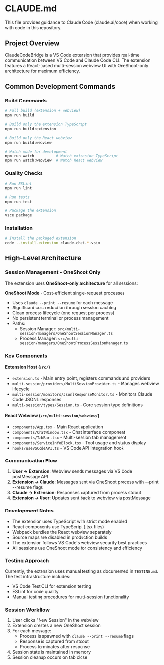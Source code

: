 # CLAUDE.md

This file provides guidance to Claude Code (claude.ai/code) when working with code in this repository.

## Project Overview

ClaudeCodeBridge is a VS Code extension that provides real-time communication between VS Code and Claude Code CLI. The extension features a React-based multi-session webview UI with OneShoot-only architecture for maximum efficiency.

## Common Development Commands

### Build Commands
```bash
# Full build (extension + webview)
npm run build

# Build only the extension TypeScript
npm run build:extension

# Build only the React webview
npm run build:webview

# Watch mode for development
npm run watch          # Watch extension TypeScript
npm run watch:webview  # Watch React webview
```

### Quality Checks
```bash
# Run ESLint
npm run lint

# Run tests
npm run test

# Package the extension
vsce package
```

### Installation
```bash
# Install the packaged extension
code --install-extension claude-chat-*.vsix
```

## High-Level Architecture

### Session Management - OneShoot Only

The extension uses **OneShoot-only architecture** for all sessions:

**OneShoot Mode** - Cost-efficient single-request processes
- Uses `claude --print --resume` for each message
- Significant cost reduction through session caching
- Clean process lifecycle (one request per process)
- No persistent terminal or process management
- Paths:
  - Session Manager: `src/multi-session/managers/OneShootSessionManager.ts`
  - Process Manager: `src/multi-session/managers/OneShootProcessSessionManager.ts`

### Key Components

#### Extension Host (`src/`)
- `extension.ts` - Main entry point, registers commands and providers
- `multi-session/providers/MultiSessionProvider.ts` - Manages webview lifecycle
- `multi-session/monitors/JsonlResponseMonitor.ts` - Monitors Claude Code JSONL responses
- `multi-session/types/Session.ts` - Core session type definitions

#### React Webview (`src/multi-session/webview/`)
- `components/App.tsx` - Main React application
- `components/ChatWindow.tsx` - Chat interface component
- `components/TabBar.tsx` - Multi-session tab management
- `components/ServiceInfoBlock.tsx` - Tool usage and status display
- `hooks/useVSCodeAPI.ts` - VS Code API integration hook

### Communication Flow

1. **User → Extension**: Webview sends messages via VS Code postMessage API
2. **Extension → Claude**: Messages sent via OneShoot process with --print --resume flags
3. **Claude → Extension**: Responses captured from process stdout
4. **Extension → User**: Updates sent back to webview via postMessage

### Development Notes

- The extension uses TypeScript with strict mode enabled
- React components use TypeScript (.tsx files)
- Webpack bundles the React webview separately
- Source maps are disabled in production builds
- The extension follows VS Code's webview security best practices
- All sessions use OneShoot mode for consistency and efficiency

### Testing Approach

Currently, the extension uses manual testing as documented in `TESTING.md`. The test infrastructure includes:
- VS Code Test CLI for extension testing
- ESLint for code quality
- Manual testing procedures for multi-session functionality

### Session Workflow

1. User clicks "New Session" in the webview
2. Extension creates a new OneShoot session
3. For each message:
   - Process is spawned with `claude --print --resume` flags
   - Response is captured from stdout
   - Process terminates after response
4. Session state is maintained in memory
5. Session cleanup occurs on tab close